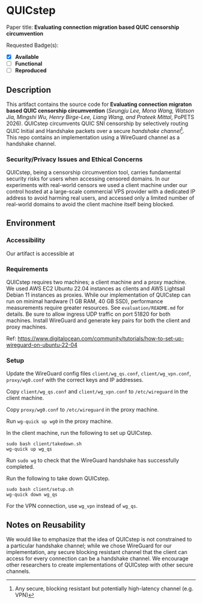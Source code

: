 # QUICstep

Paper title: **Evaluating connection migration based QUIC censorship circumvention**

Requested Badge(s):
  - [x] **Available**
  - [ ] **Functional**
  - [ ] **Reproduced**

## Description

This artifact contains the source code for **Evaluating connection migraton based QUIC censorship circumvention** (*Seungju Lee, Mona Wang, Watson Jia, Mingshi Wu, Henry Birge-Lee, Liang Wang, and Prateek Mittal*, PoPETS 2026).
QUICstep circumvents QUIC SNI censorship by selectively routing QUIC Initial and Handshake packets over a secure *handshake channel*[^1].
This repo contains an implementation using a WireGuard channel as a handshake channel.

### Security/Privacy Issues and Ethical Concerns

QUICstep, being a censorship circumvention tool, carries fundamental security risks for users when accessing censored domains.
In our experiments with real-world censors we used a client machine under our control hosted at a large-scale commercial VPS provider with a dedicated IP address to avoid harming real users, and accessed only a limited number of real-world domains to avoid the client machine itself being blocked.

## Environment

### Accessibility 

Our artifact is accessible at 

### Requirements

QUICstep requires two machines; a client machine and a proxy machine.
We used AWS EC2 Ubuntu 22.04 instances as clients and AWS Lightsail Debian 11 instances as proxies.
While our implementation of QUICstep can run on minimal hardware (1 GB RAM, 40 GB SSD), performance measurements require greater resources.
See `evaluation/README.md` for details.
Be sure to allow ingress UDP traffic on port 51820 for both machines.
Install WireGuard and generate key pairs for both the client and proxy machines.

Ref: https://www.digitalocean.com/community/tutorials/how-to-set-up-wireguard-on-ubuntu-22-04

### Setup

Update the WireGuard config files `client/wg_qs.conf`, `client/wg_vpn.conf`, `proxy/wg0.conf` with the correct keys and IP addresses.

Copy `client/wg_qs.conf` and `client/wg_vpn.conf` to `/etc/wireguard` in the client machine.

Copy `proxy/wg0.conf` to `/etc/wireguard` in the proxy machine.

Run `wg-quick up wg0` in the proxy machine.

In the client machine, run the following to set up QUICstep.

```
sudo bash client/takedown.sh
wg-quick up wg_qs
```

Run `sudo wg` to check that the WireGuard handshake has successfully completed.

Run the following to take down QUICstep.

```
sudo bash client/setup.sh
wg-quick down wg_qs
```

For the VPN connection, use `wg_vpn` instead of `wg_qs`.

## Notes on Reusability

We would like to emphasize that the idea of QUICstep is not constrained to a particular handshake channel; while we chose WireGuard for our implementation, any secure blocking resistant channel that the client can access for every connection can be a handshake channel.
We encourage other researchers to create implementations of QUICstep with other secure channels.

[^1]: Any secure, blocking resistant but potentially high-latency channel (e.g. VPN)